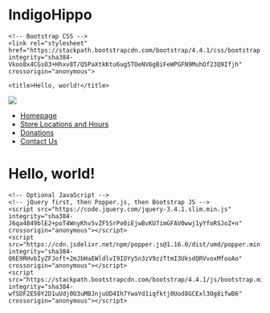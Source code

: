 # IndigoHippo
<!doctype html>
<html lang="en">
  <head>
    <!-- Required meta tags -->
    <meta charset="utf-8">
    <meta name="viewport" content="width=device-width, initial-scale=1, shrink-to-fit=no">

    <!-- Bootstrap CSS -->
    <link rel="stylesheet" href="https://stackpath.bootstrapcdn.com/bootstrap/4.4.1/css/bootstrap.min.css" integrity="sha384-Vkoo8x4CGsO3+Hhxv8T/Q5PaXtkKtu6ug5TOeNV6gBiFeWPGFN9MuhOf23Q9Ifjh" crossorigin="anonymous">

    <title>Hello, world!</title>
  </head>
  <body>
    <div class="container-fluid">
      <img src="https://images.squarespace-cdn.com/content/v1/59ecd42cc027d8a2823042ae/1510264515419-4IMP0KF0QOKO6AUTBDKE/ke17ZwdGBToddI8pDm48kHet_KDcFQuJxVcCuyXyt117gQa3H78H3Y0txjaiv_0fDoOvxcdMmMKkDsyUqMSsMWxHk725yiiHCCLfrh8O1z4YTzHvnKhyp6Da-NYroOW3ZGjoBKy3azqku80C789l0ouw-8l5B_J38LMU7OZFvYeZqUqReufaP-cJgIY-lw8ifCXCx4vjQj5BEigwB8uCRg/Indigo+Hippo+Hero.jpg" class="img-fluid">
</div>
    <ul class="nav nav-pills nav-fill">
  <li class="nav-item">
    <a class="nav-link active" href="#">Homepage</a>
  </li>
  <li class="nav-item">
    <a class="nav-link" href="#">Store Locations and Hours</a>
  </li>
  <li class="nav-item">
    <a class="nav-link" href="#">Donations</a>
  </li>
  <li class="nav-item">
    <a class="nav-link" href="#">Contact Us</a>
  </li>
</ul>
    <h1>Hello, world!</h1>

    <!-- Optional JavaScript -->
    <!-- jQuery first, then Popper.js, then Bootstrap JS -->
    <script src="https://code.jquery.com/jquery-3.4.1.slim.min.js" integrity="sha384-J6qa4849blE2+poT4WnyKhv5vZF5SrPo0iEjwBvKU7imGFAV0wwj1yYfoRSJoZ+n" crossorigin="anonymous"></script>
    <script src="https://cdn.jsdelivr.net/npm/popper.js@1.16.0/dist/umd/popper.min.js" integrity="sha384-Q6E9RHvbIyZFJoft+2mJbHaEWldlvI9IOYy5n3zV9zzTtmI3UksdQRVvoxMfooAo" crossorigin="anonymous"></script>
    <script src="https://stackpath.bootstrapcdn.com/bootstrap/4.4.1/js/bootstrap.min.js" integrity="sha384-wfSDF2E50Y2D1uUdj0O3uMBJnjuUD4Ih7YwaYd1iqfktj0Uod8GCExl3Og8ifwB6" crossorigin="anonymous"></script>
  </body>
</html>
